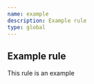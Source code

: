 ```yaml
---
name: example
description: Example rule
type: global
---
```

## Example rule

This rule is an example